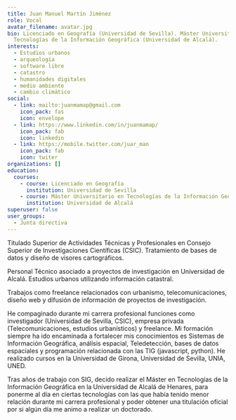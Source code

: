 ```yaml
---
title: Juan Manuel Martín Jiménez
role: Vocal
avatar_filename: avatar.jpg
bio: Licenciado en Geografía (Universidad de Sevilla). Máster Universitario en
  Tecnologías de la Información Geográfica (Universidad de Alcalá).
interests:
  - Estudios urbanos
  - arqueología
  - software libre
  - catastro
  - humanidades digitales
  - medio ambiente
  - cambio climático
social:
  - link: mailto:juanmamap@gmail.com
    icon_pack: fas
    icon: envelope
  - link: https://www.linkedin.com/in/juanmamap/
    icon_pack: fab
    icon: linkedin
  - link: https://mobile.twitter.com/juar_man
    icon_pack: fab
    icon: twiter
organizations: []
education:
  courses:
    - course: Licenciado en Geografía
      institution: Universidad de Sevilla
    - course: Máster Universitario en Tecnologías de la Información Geográfica
      institution: Universidad de Alcalá
superuser: false
user_groups:
  - Junta directiva
---
```

Titulado Superior de Actividades Técnicas y Profesionales en Consejo Superior de Investigaciones Científicas (CSIC). Tratamiento de bases de datos y diseño de visores cartográficos.

Personal Técnico asociado a proyectos de investigación en Universidad de Alcalá. Estudios urbanos utilizando información catastral.

Trabajos como freelance relacionados con urbanismo, telecomunicaciones, diseño web y difusión de información de proyectos de investigación.

He compaginado durante mi carrera profesional funciones como investigador (Universidad de Sevilla, CSIC), empresa privada (Telecomunicaciones, estudios urbanísticos) y freelance. Mi formación siempre ha ido encaminada a fortalecer mis conocimientos es Sistemas de Información Geográfica, análisis espacial, Teledetección, bases de datos espaciales y programación relacionada con las TIG (javascript, python). He realizado cursos en la Universidad de Girona, Universidad de Sevilla, UNIA, UNED. 

Tras años de trabajo con SIG, decido realizar el Máster en Tecnologías de la Información Geográfica en la Universidad de Alcalá de Henares, para ponerme al día en ciertas tecnologías con las que había tenido menor relación durante mi carrera profesional y poder obtener una titulación oficial por si algún día me animo a realizar un doctorado.